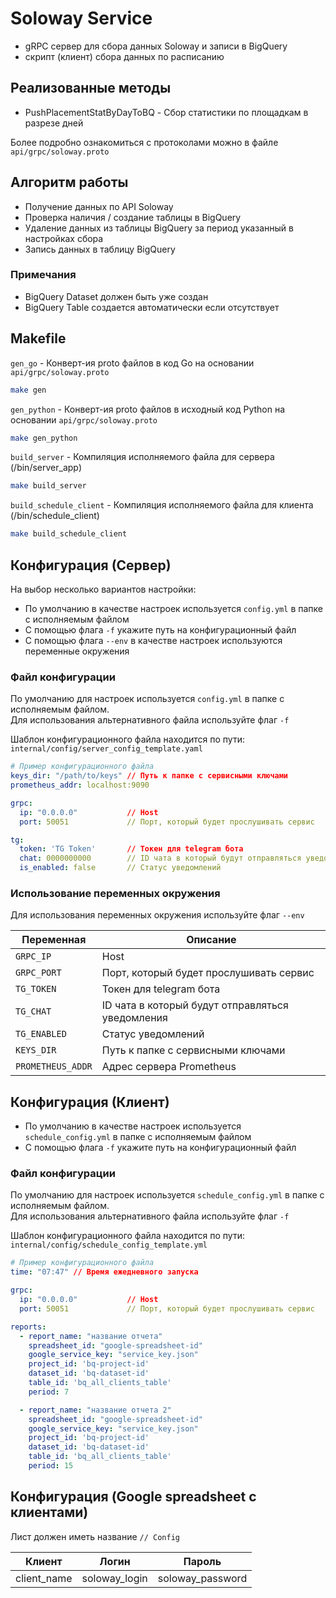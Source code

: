 # Soloway Service

* gRPC сервер для сбора данных Soloway и записи в BigQuery
* скрипт (клиент) сбора данных по расписанию

## Реализованные методы

* PushPlacementStatByDayToBQ - Сбор статистики по площадкам в разрезе дней

Более подробно ознакомиться с протоколами можно в файле `api/grpc/soloway.proto`

## Алгоритм работы

* Получение данных по API Soloway
* Проверка наличия / создание таблицы в BigQuery
* Удаление данных из таблицы BigQuery за период указанный в настройках сбора
* Запись данных в таблицу BigQuery

### Примечания

* BigQuery Dataset должен быть уже создан
* BigQuery Table создается автоматически если отсутствует

## Makefile

`gen_go` - Конверт-ия proto файлов в код Go на основании `api/grpc/soloway.proto`

```bash
make gen
```

`gen_python` - Конверт-ия proto файлов в исходный код Python на основании `api/grpc/soloway.proto`

```bash
make gen_python
```

`build_server` - Компиляция исполняемого файла для сервера (/bin/server_app)

```bash
make build_server
```

`build_schedule_client` - Компиляция исполняемого файла для клиента (/bin/schedule_client)

```bash
make build_schedule_client
```

## Конфигурация (Сервер)

На выбор несколько вариантов настройки:

* По умолчанию в качестве настроек используется `config.yml` в папке с исполняемым файлом
* С помощью флага `-f` укажите путь на конфигурационный файл
* С помощью флага `--env` в качестве настроек используются переменные окружения

### Файл конфигурации

По умолчанию для настроек используется `config.yml` в папке с исполняемым файлом.  
Для использования альтернативного файла используйте флаг `-f`

Шаблон конфигурационного файла находится по пути:  `internal/config/server_config_template.yaml`

```yaml
# Пример конфигурационного файла
keys_dir: "/path/to/keys" // Путь к папке с сервисными ключами
prometheus_addr: localhost:9090

grpc:
  ip: "0.0.0.0"           // Host
  port: 50051             // Порт, который будет прослушивать сервис

tg:
  token: 'TG Token'       // Токен для telegram бота
  chat: 0000000000        // ID чата в который будут отправляться уведомления
  is_enabled: false       // Статус уведомлений
```

### Использование переменных окружения

Для использования переменных окружения используйте флаг  `--env`

| Переменная        | Описание                                         |
|-------------------|--------------------------------------------------|
| `GRPC_IP`         | Host                                             |
| `GRPC_PORT`       | Порт, который будет прослушивать сервис          | 
| `TG_TOKEN`        | Токен для telegram бота                          |
| `TG_CHAT`         | ID чата в который будут отправляться уведомления |
| `TG_ENABLED`      | Статус уведомлений                               |
| `KEYS_DIR `       | Путь к папке с сервисными ключами                |
| `PROMETHEUS_ADDR` | Адрес сервера Prometheus                         |

## Конфигурация (Клиент)

* По умолчанию в качестве настроек используется `schedule_config.yml` в папке с исполняемым файлом
* С помощью флага `-f` укажите путь на конфигурационный файл

### Файл конфигурации

По умолчанию для настроек используется `schedule_config.yml` в папке с исполняемым файлом.  
Для использования альтернативного файла используйте флаг `-f`

Шаблон конфигурационного файла находится по пути:  `internal/config/schedule_config_template.yml`

```yaml
# Пример конфигурационного файла
time: "07:47" // Время ежедневного запуска

grpc:
  ip: "0.0.0.0"           // Host
  port: 50051             // Порт, который будет прослушивать сервис

reports:
  - report_name: "название отчета"
    spreadsheet_id: "google-spreadsheet-id"
    google_service_key: "service_key.json"
    project_id: 'bq-project-id'
    dataset_id: 'bq-dataset-id'
    table_id: 'bq_all_clients_table'
    period: 7

  - report_name: "название отчета 2"
    spreadsheet_id: "google-spreadsheet-id"
    google_service_key: "service_key.json"
    project_id: 'bq-project-id'
    dataset_id: 'bq-dataset-id'
    table_id: 'bq_all_clients_table'
    period: 15
```

## Конфигурация (Google spreadsheet c клиентами)

Лист должен иметь название `// Config`

| Клиент      | Логин         | Пароль           |
|-------------|---------------|------------------|
| client_name | soloway_login | soloway_password |

